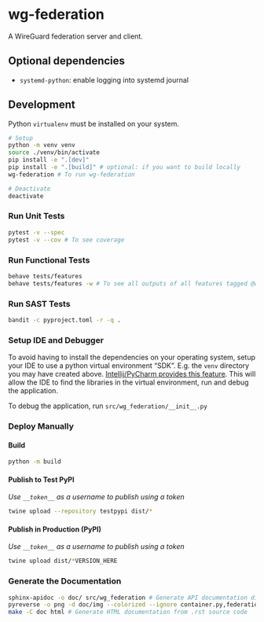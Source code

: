 # wg-federation

A WireGuard federation server and client.

## Optional dependencies

- `systemd-python`: enable logging into systemd journal

## Development

Python `virtualenv` must be installed on your system.

```bash
# Setup
python -m venv venv
source ./venv/bin/activate
pip install -e ".[dev]"
pip install -e ".[build]" # optional: if you want to build locally
wg-federation # To run wg-federation

# Deactivate
deactivate
```

### Run Unit Tests
```bash
pytest -v --spec
pytest -v --cov # To see coverage
```

### Run Functional Tests

```bash
behave tests/features
behave tests/features -w # To see all outputs of all features tagged @wip
```

### Run SAST Tests

```bash
bandit -c pyproject.toml -r -q .
```

### Setup IDE and Debugger
To avoid having to install the dependencies on your operating system, setup your IDE to use a python virtual environment “SDK”.
E.g. the `venv` directory you may have created above.
[Intellij/PyCharm provides this feature](https://www.jetbrains.com/help/idea/creating-virtual-environment.html).
This will allow the IDE to find the libraries in the virtual environment, run and debug the application.

To debug the application, run `src/wg_federation/__init__.py`

### Deploy Manually

#### Build
```bash
python -m build
```

#### Publish to Test PyPI
_Use `__token__` as a username to publish using a token_
```bash
twine upload --repository testpypi dist/*
```

#### Publish in Production (PyPI)
_Use `__token__` as a username to publish using a token_
```bash
twine upload dist/*VERSION_HERE
```

### Generate the Documentation

```bash
sphinx-apidoc -o doc/ src/wg_federation # Generate API documentation directly from the code
pyreverse -o png -d doc/img --colorized --ignore container.py,federation.py,wireguard_interface.py,hq_state.py,controller_events.py,hq_event.py,wireguard_peer.py,constants.py,main.py,status.py,raw_options.py,log_level.py,is_argument_data_class.py,is_data_class.py,interface_status.py,configuration_saver_interface.py,configuration_loader_interface.py,can_save_configuration_interface.py,can_load_configuration_interface.py,user_input.py,command_line_argument.py,configuration_backend.py,argparse_action.py,command_line_option.py src/wg_federation # Generate UML diagram
make -C doc html # Generate HTML documentation from .rst source code
```
